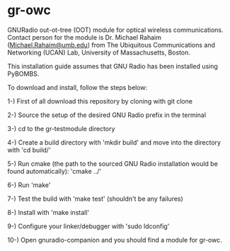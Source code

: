 # gr-owc
GNURadio out-ot-tree (OOT) module for optical wireless communications. Contact person for the module is Dr. Michael Rahaim (<Michael.Rahaim@umb.edu>) from The Ubiquitous Communications and Networking (UCAN) Lab, University of Massachusetts, Boston.

This installation guide assumes that GNU Radio has been installed using PyBOMBS.

To download and install, follow the steps below:

1-) First of all download this repository by cloning with git clone <url>

2-) Source the setup of the desired GNU Radio prefix in the terminal

3-) cd to the gr-testmodule directory

4-) Create a build directory with 'mkdir build' and move into the directory with 'cd build/'

5-) Run cmake (the path to the sourced GNU Radio installation would be found automatically): 'cmake ../'

6-) Run 'make'

7-) Test the build with 'make test' (shouldn't be any failures)

8-) Install with 'make install'

9-) Configure your linker/debugger with 'sudo ldconfig'

10-) Open gnuradio-companion and you should find a module for gr-owc.

